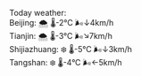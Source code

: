 Today weather:  
Beijing: 🌨  🌡️-2°C 🌬️↓4km/h  
Tianjin: 🌨  🌡️-3°C 🌬️↘7km/h  
Shijiazhuang: ❄️   🌡️-5°C 🌬️↓3km/h  
Tangshan: ❄️   🌡️-4°C 🌬️←5km/h  
